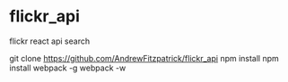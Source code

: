 # flickr_api
flickr react api search

git clone https://github.com/AndrewFitzpatrick/flickr_api
npm install 
npm install webpack -g
webpack -w
